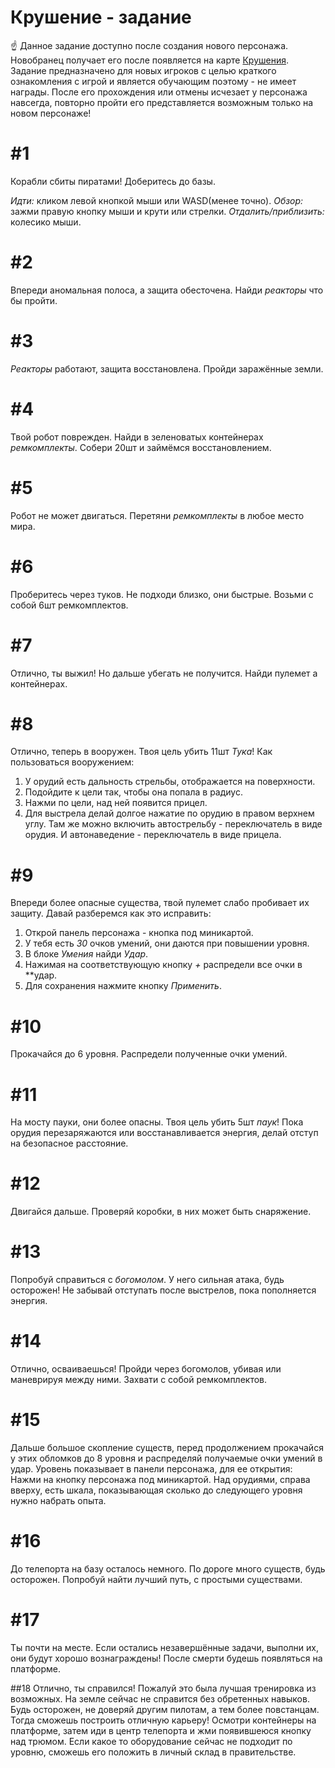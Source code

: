 # Крушение - задание
☝ Данное задание доступно после создания нового персонажа. Новобранец получает его после появляется на карте [Крушения](/sys/world/map/16). Задание предназначено для новых игроков с целью краткого ознакомления с игрой и является обучающим поэтому - не имеет награды. После его прохождения или отмены исчезает у персонажа навсегда, повторно пройти его представляется возможным только на новом персонаже!
# #1
Корабли сбиты пиратами!
Доберитесь до базы.

*Идти:* кликом левой кнопкой мыши или WASD(менее точно).
*Обзор:* зажми правую кнопку мыши и крути или стрелки.
*Отдалить/приблизить:* колесико мыши.

# #2
Впереди аномальная полоса, а защита обесточена.
Найди *реакторы* что бы пройти.

# #3
*Реакторы* работают, защита восстановлена.
Пройди заражённые земли.

# #4

Твой робот поврежден.
Найди в зеленоватых контейнерах *ремкомплекты*.
Собери 20шт и займёмся восстановлением.

# #5
Робот не может двигаться.
Перетяни *ремкомплекты* в любое место мира.

# #6
Проберитесь через туков.
Не подходи близко, они быстрые.
Возьми с собой 6шт ремкомплектов.

# #7
Отлично, ты выжил!
Но дальше убегать не получится.
Найди пулемет а контейнерах.

# #8
Отлично, теперь в вооружен.
Твоя цель убить 11шт *Тука*! Как пользоваться вооружением:
1. У орудий есть дальность стрельбы, отображается на поверхности.
2. Подойдите к цели так, чтобы она попала в радиус.
3. Нажми по цели, над ней появится прицел.
4. Для выстрела делай долгое нажатие по орудию в правом верхнем углу.
Там же можно включить автострельбу - переключатель в виде орудия.
И автонаведение - переключатель в виде прицела.

# #9
Впереди более опасные существа, твой пулемет слабо пробивает их защиту.
Давай разберемся как это исправить:
1. Открой панель персонажа - кнопка под миникартой.
2. У тебя есть *30* очков умений, они даются при повышении уровня.
3. В блоке *Умения* найди *Удар*.
4. Нажимая на соответствующую кнопку *+* распредели все очки в **удар.
5. Для сохранения нажмите кнопку *Применить*.
 
# #10
Прокачайся до 6 уровня.
Распредели полученные очки умений.

# #11
На мосту пауки, они более опасны.
Твоя цель убить 5шт *паук*!
Пока орудия перезаряжаются или восстанавливается энергия, делай отступ на безопасное расстояние.

# #12
Двигайся дальше.
Проверяй коробки, в них может быть снаряжение.

# #13
Попробуй справиться с *богомолом*. У него сильная атака, будь осторожен!
Не забывай отступать после выстрелов, пока пополняется энергия.

# #14
Отлично, осваиваешься!
Пройди через богомолов, убивая или маневрируя между ними.
Захвати с собой ремкомплектов.

# #15
Дальше большое скопление существ, перед продолжением прокачайся у этих обломков до 8 уровня и распределяй получаемые очки умений в удар.
Уровень показывает в панели персонажа, для ее открытия:
Нажми на кнопку персонажа под миникартой. Над орудиями, справа вверху, есть шкала, показывающая сколько до следующего уровня нужно набрать опыта.

# #16
До телепорта на базу осталось немного.
По дороге много существ, будь осторожен.
Попробуй найти лучший путь, с простыми существами.

# #17
Ты почти на месте. Если остались незавершённые задачи, выполни их, они будут хорошо вознаграждены!
После смерти будешь появляться на платформе.

##18
Отлично, ты справился!
Пожалуй это была лучшая тренировка из возможных.
На земле сейчас не справится без обретенных навыков.
Будь осторожен, не доверяй другим пилотам, а тем более повстанцам.
Тогда сможешь построить отличную карьеру!
Осмотри контейнеры на платформе, затем иди в центр телепорта и жми появившеюся кнопку над трюмом.
Если какое то оборудование сейчас не подходит по уровню, сможешь его положить в личный склад в правительстве.
